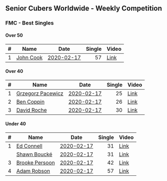 ## Senior Cubers Worldwide - Weekly Competition
### FMC - Best Singles

#### Over 50

| # | Name | Date | Single | Video |
| :--: | -- | :--: | --: | -- |
| 1 |[John Cook](../persons/john_cook.md) |[2020-02-17](2020-02-17.md) |57 | [Link](https://www.facebook.com/groups/1604105099735401/permalink/2138923996253506/) |

#### Over 40

| # | Name | Date | Single | Video |
| :--: | -- | :--: | --: | -- |
| 1 |[Grzegorz Pacewicz](../persons/grzegorz_pacewicz.md) |[2020-02-17](2020-02-17.md) |25 | [Link](https://www.facebook.com/groups/1604105099735401/permalink/2138923996253506/) |
| 2 |[Ben Coppin](../persons/ben_coppin.md) |[2020-02-17](2020-02-17.md) |26 | [Link](https://www.facebook.com/groups/1604105099735401/permalink/2138923996253506/) |
| 3 |[David Roche](../persons/david_roche.md) |[2020-02-17](2020-02-17.md) |30 | [Link](https://www.facebook.com/groups/1604105099735401/permalink/2138923996253506/) |

#### Under 40

| # | Name | Date | Single | Video |
| :--: | -- | :--: | --: | -- |
| 1 |[Ed Connell](../persons/ed_connell.md) |[2020-02-17](2020-02-17.md) |31 | [Link](https://www.facebook.com/groups/1604105099735401/permalink/2138923996253506/) |
| |[Shawn Boucké](../persons/shawn_boucke.md) |[2020-02-17](2020-02-17.md) |31 | [Link](https://www.facebook.com/groups/1604105099735401/permalink/2138923996253506/) |
| 3 |[Brooke Persoon](../persons/brooke_persoon.md) |[2020-02-17](2020-02-17.md) |42 | [Link](https://www.facebook.com/groups/1604105099735401/permalink/2138923996253506/) |
| 4 |[Adam Robson](../persons/adam_robson.md) |[2020-02-17](2020-02-17.md) |57 | [Link](https://www.facebook.com/groups/1604105099735401/permalink/2138923996253506/) |

